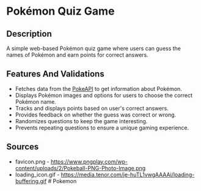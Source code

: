 # Pokémon Quiz Game

## Description

A simple web-based Pokémon quiz game where users can guess the names of Pokémon and earn points for correct answers.

## Features And Validations

- Fetches data from the [PokeAPI](https://pokeapi.co/) to get information about Pokémon.
- Displays Pokémon images and options for users to choose the correct Pokémon name.
- Tracks and displays points based on user's correct answers.
- Provides feedback on whether the guess was correct or wrong.
- Randomizes questions to keep the game interesting.
- Prevents repeating questions to ensure a unique gaming experience.

## Sources

- favicon.png - https://www.pngplay.com/wp-content/uploads/2/Pokeball-PNG-Photo-Image.png
- loading_icon.gif - https://media.tenor.com/je-huTL1vwgAAAAi/loading-buffering.gif
#   P o k e m o n  
 